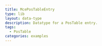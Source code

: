 ```yaml
---
title: McePosTableEntry
type: lib
layout: data-type
description: Datatype for a PosTable entry.
tags: 
  - PosTable
categories: examples
---
```

